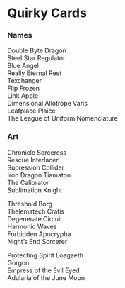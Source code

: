 # Quirky Cards

### Names
Double Byte Dragon  
Steel Star Regulator  
Blue Angel  
Really Eternal Rest  
Texchanger  
Flip Frozen  
Link Apple  
Dimensional Allotrope Varis  
Leafplace Plaice  
The League of Uniform Nomenclature

### Art
Chronicle Sorceress  
Rescue Interlacer  
Supression Collider  
Iron Dragon Tiamaton  
The Calibrator  
Sublimation Knight

Threshold Borg  
Thelematech Cratis  
Degenerate Circuit  
Harmonic Waves  
Forbidden Apocrypha  
Night’s End Sorcerer

Protecting Spirit Loagaeth  
Gorgon  
Empress of the Evil Eyed  
Adularia of the June Moon
